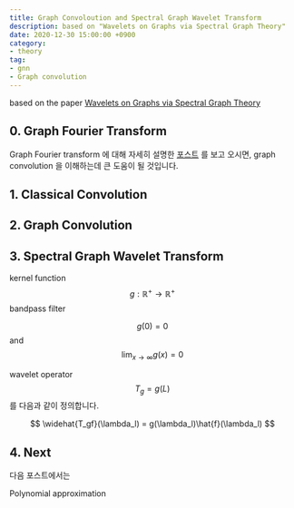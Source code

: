 ```yaml
---
title: Graph Convoloution and Spectral Graph Wavelet Transform
description: based on "Wavelets on Graphs via Spectral Graph Theory"
date: 2020-12-30 15:00:00 +0900
category:
- theory
tag:
- gnn
- Graph convolution
---
```




based on the paper [Wavelets on Graphs via Spectral Graph Theory](https://arxiv.org/pdf/0912.3848.pdf)



## 0. Graph Fourier Transform



Graph Fourier transform 에 대해 자세히 설명한 [포스트](https://harryjo97.github.io/theory/Graph-Fourier-Transform/) 를 보고 오시면, graph convolution 을 이해하는데 큰 도움이 될 것입니다.



## 1. Classical Convolution









## 2. Graph Convolution







## 3. Spectral Graph Wavelet Transform



kernel function $$ g:\mathbb{R}^+ \rightarrow \mathbb{R}^+$$ bandpass filter

$$g(0) = 0$$ and $$ \lim_{x\rightarrow\infty}g(x) = 0$$ 



wavelet operator $$T_g = g(L)$$ 를 다음과 같이 정의합니다.


$$
\widehat{T_gf}(\lambda_l) = g(\lambda_l)\hat{f}(\lambda_l)
$$







## 4. Next

다음 포스트에서는 



Polynomial approximation

